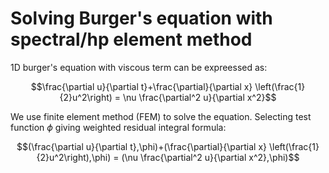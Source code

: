 # Solving Burger's equation with spectral/hp element method

1D burger's equation with viscous term can be expreessed as:

 
$$\frac{\partial u}{\partial t}+\frac{\partial}{\partial x} \left(\frac{1}{2}u^2\right) = \nu \frac{\partial^2 u}{\partial x^2}$$

We use finite element method (FEM) to solve the equation. Selecting test function $\phi$ giving weighted residual integral formula:

$$(\frac{\partial u}{\partial t},\phi)+(\frac{\partial}{\partial x} \left(\frac{1}{2}u^2\right),\phi) = (\nu \frac{\partial^2 u}{\partial x^2},\phi)$$
